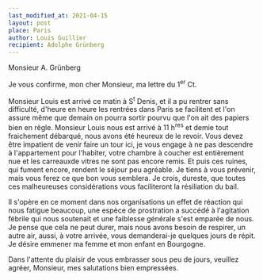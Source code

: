 ```yaml
---
last_modified_at: 2021-04-15
layout: post
place: Paris
author: Louis Guillier
recipient: Adolphe Grünberg
---
```


Monsieur A. Grünberg

Je vous confirme, mon cher Monsieur, ma lettre du 1<sup>er</sup> Ct.

Monsieur Louis est arrivé ce matin à S<sup>t</sup> Denis, et il a pu rentrer
sans difficulté, d'heure en heure les rentrées dans Paris se facilitent et l'on
assure même que demain on pourra sortir pourvu que l'on ait des papiers bien en
rêgle. Monsieur Louis nous est arrivé à 11 h<sup>res</sup> et demie tout
fraichement débarqué, nous avons été heureux de le revoir.
Vous devez être impatient de venir faire un tour ici, je vous engage à ne pas
descendre à l'appartement pour l'habiter, votre chambre à coucher est
entièrement nue et les carreauxde vitres ne sont pas encore remis. Et puis ces
ruines, qui fument encore, rendent le séjour peu agréable. Je tiens à vous
prévenir, mais vous ferez ce que bon vous semblera. Je crois, dureste, que
toutes ces malheureuses considérations vous faciliteront la résiliation du
bail.

Il s'opère en ce moment dans nos organisations un effet de réaction qui nous
fatigue beaucoup, une espèce de prostration a succédé à l'agitation fébrile qui
nous soutenait et une faiblesse générale s'est emparée de nous.
Je pense que cela ne peut durer, mais nous avons besoin de respirer, un autre
air, aussi, à votre arrivée, vous demanderai-je quelques jours de répit.
Je désire emmener ma femme et mon enfant en Bourgogne.

Dans l'attente du plaisir de vous embrasser sous peu de jours, veuillez agréer,
Monsieur, mes salutations bien empressées.
